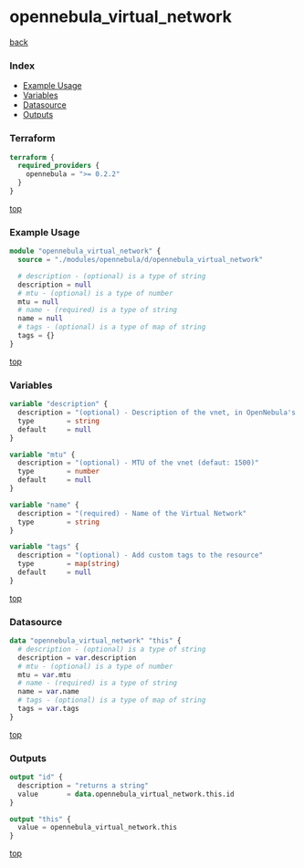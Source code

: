 # opennebula_virtual_network

[back](../opennebula.md)

### Index

- [Example Usage](#example-usage)
- [Variables](#variables)
- [Datasource](#datasource)
- [Outputs](#outputs)

### Terraform

```terraform
terraform {
  required_providers {
    opennebula = ">= 0.2.2"
  }
}
```

[top](#index)

### Example Usage

```terraform
module "opennebula_virtual_network" {
  source = "./modules/opennebula/d/opennebula_virtual_network"

  # description - (optional) is a type of string
  description = null
  # mtu - (optional) is a type of number
  mtu = null
  # name - (required) is a type of string
  name = null
  # tags - (optional) is a type of map of string
  tags = {}
}
```

[top](#index)

### Variables

```terraform
variable "description" {
  description = "(optional) - Description of the vnet, in OpenNebula's XML or String format"
  type        = string
  default     = null
}

variable "mtu" {
  description = "(optional) - MTU of the vnet (defaut: 1500)"
  type        = number
  default     = null
}

variable "name" {
  description = "(required) - Name of the Virtual Network"
  type        = string
}

variable "tags" {
  description = "(optional) - Add custom tags to the resource"
  type        = map(string)
  default     = null
}
```

[top](#index)

### Datasource

```terraform
data "opennebula_virtual_network" "this" {
  # description - (optional) is a type of string
  description = var.description
  # mtu - (optional) is a type of number
  mtu = var.mtu
  # name - (required) is a type of string
  name = var.name
  # tags - (optional) is a type of map of string
  tags = var.tags
}
```

[top](#index)

### Outputs

```terraform
output "id" {
  description = "returns a string"
  value       = data.opennebula_virtual_network.this.id
}

output "this" {
  value = opennebula_virtual_network.this
}
```

[top](#index)